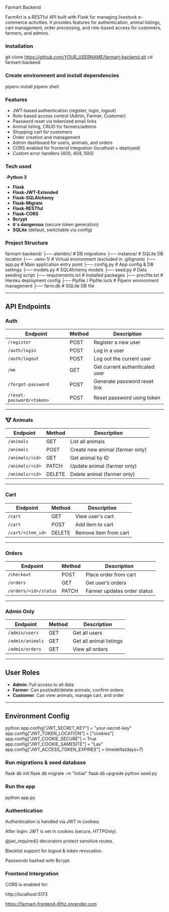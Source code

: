 Farmart Backend

FarmArt is a RESTful API built with Flask for managing livestock e-commerce activities. It provides features for authentication, animal listings, cart management, order processing, and role-based access for customers, farmers, and admins.

### Installation
git clone https://github.com/YOUR_USERNAME/farmart-backend.git
cd farmart-backend

### Create environment and install dependencies
pipenv install
pipenv shell

### Features
-  JWT-based authentication (register, login, logout)
-  Role-based access control (Admin, Farmer, Customer)
-  Password reset via tokenized email links
-  Animal listing, CRUD for farmers/admins
-  Shopping cart for customers
-  Order creation and management
-  Admin dashboard for users, animals, and orders
-  CORS enabled for frontend integration (localhost + deployed)
-  Custom error handlers (400, 404, 500)

### Tech used

-**Python 3**
- **Flask**
- **Flask-JWT-Extended**
- **Flask-SQLAlchemy**
- **Flask-Migrate**
- **Flask-RESTful**
- **Flask-CORS**
- **Bcrypt**
- **it`s dangerous** (secure token generation)
- **SQLite** (default, switchable via config)

###  Project Structure
farmart-backend/
├── alembic/ # DB migrations
├── instance/ # SQLite DB location
├── .venv-1/ # Virtual environment (excluded in .gitignore)
├── app.py # Main application entry point
├── config.py # App config & DB settings
├── models.py # SQLAlchemy models
├── seed.py # Data seeding script
├── requirements.txt # Installed packages
├── procfile.txt # Heroku deployment config
├── Pipfile / Pipfile.lock # Pipenv environment management
├── farm.db # SQLite DB file


---

##  API Endpoints

###  Auth

| Endpoint | Method | Description |
|---------|--------|-------------|
| `/register` | POST | Register a new user |
| `/auth/login` | POST | Log in a user |
| `/auth/logout` | POST | Log out the current user |
| `/me` | GET | Get current authenticated user |
| `/forgot-password` | POST | Generate password reset link |
| `/reset-password/<token>` | POST | Reset password using token |

---

### 🐮 Animals

| Endpoint | Method | Description |
|---------|--------|-------------|
| `/animals` | GET | List all animals |
| `/animals` | POST | Create new animal (farmer only) |
| `/animals/<id>` | GET | Get animal by ID |
| `/animals/<id>` | PATCH | Update animal (farmer only) |
| `/animals/<id>` | DELETE | Delete animal (farmer only) |

---

###  Cart

| Endpoint | Method | Description |
|---------|--------|-------------|
| `/cart` | GET | View user's cart |
| `/cart` | POST | Add item to cart |
| `/cart/<item_id>` | DELETE | Remove item from cart |

---

###  Orders

| Endpoint | Method | Description |
|---------|--------|-------------|
| `/checkout` | POST | Place order from cart |
| `/orders` | GET | Get user’s orders |
| `/orders/<id>/status` | PATCH | Farmer updates order status |

---

###  Admin Only

| Endpoint | Method | Description |
|---------|--------|-------------|
| `/admin/users` | GET | Get all users |
| `/admin/animals` | GET | Get all animal listings |
| `/admin/orders` | GET | View all orders |

---

##  User Roles

- **Admin**: Full access to all data
- **Farmer**: Can post/edit/delete animals, confirm orders
- **Customer**: Can view animals, manage cart, and order

---

##  Environment Config

python
app.config["JWT_SECRET_KEY"] = "your-secret-key"
app.config["JWT_TOKEN_LOCATION"] = ["cookies"]
app.config["JWT_COOKIE_SECURE"] = True
app.config["JWT_COOKIE_SAMESITE"] = "Lax"
app.config["JWT_ACCESS_TOKEN_EXPIRES"] = timedelta(days=7)

### Run migrations & seed database
flask db init
flask db migrate -m "Initial"
flask db upgrade
python seed.py

### Run the app
python app.py

### Authentication
Authentication is handled via JWT in cookies:

After login: JWT is set in cookies (secure, HTTPOnly).

@jwt_required() decorators protect sensitive routes.

Blacklist support for logout & token revocation.

Passwords hashed with Bcrypt.

### Frontend Intergration
CORS is enabled for:

http://localhost:5173

https://farmart-frontend-6fhz.onrender.com








